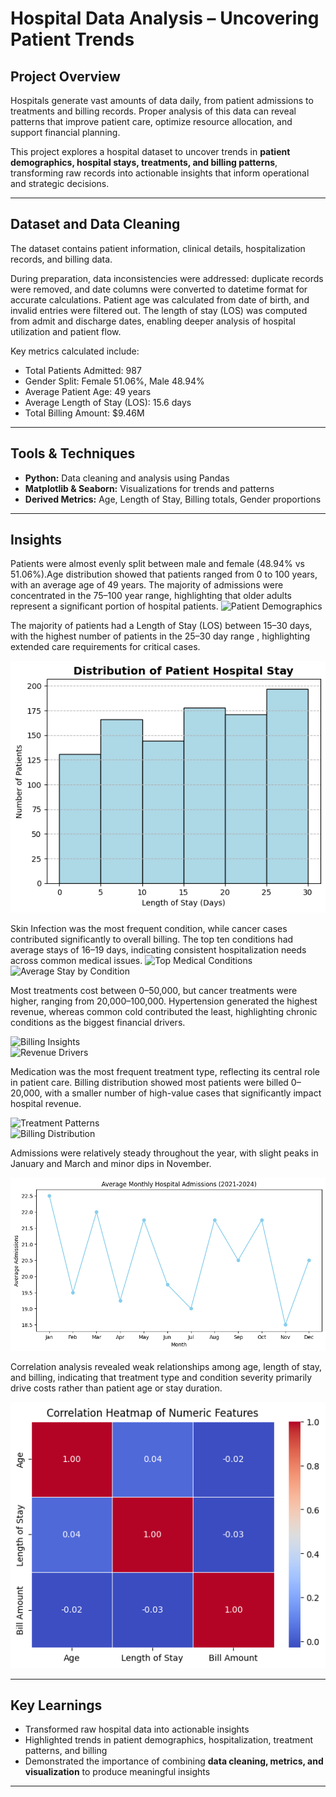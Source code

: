 # Hospital Data Analysis – Uncovering Patient Trends

## Project Overview

Hospitals generate vast amounts of data daily, from patient admissions to treatments and billing records. Proper analysis of this data can reveal patterns that improve patient care, optimize resource allocation, and support financial planning.

This project explores a hospital dataset to uncover trends in **patient demographics, hospital stays, treatments, and billing patterns**, transforming raw records into actionable insights that inform operational and strategic decisions.

---

## Dataset and Data Cleaning

The dataset contains patient information, clinical details, hospitalization records, and billing data.  

During preparation, data inconsistencies were addressed: duplicate records were removed, and date columns were converted to datetime format for accurate calculations. Patient age was calculated from date of birth, and invalid entries were filtered out. The length of stay (LOS) was computed from admit and discharge dates, enabling deeper analysis of hospital utilization and patient flow.

Key metrics calculated include:

* Total Patients Admitted: 987  
* Gender Split: Female 51.06%, Male 48.94%  
* Average Patient Age: 49 years  
* Average Length of Stay (LOS): 15.6 days  
* Total Billing Amount: $9.46M  

---

## Tools & Techniques

* **Python:** Data cleaning and analysis using Pandas  
* **Matplotlib & Seaborn:** Visualizations for trends and patterns  
* **Derived Metrics:** Age, Length of Stay, Billing totals, Gender proportions  

---

## Insights

Patients were almost evenly split between male and female (48.94% vs 51.06%).Age distribution showed that patients ranged from 0 to 100 years, with an average age of 49 years. The majority of admissions were concentrated in the 75–100 year range, highlighting that older adults represent a significant portion of hospital patients.
![Patient Demographics](screenshots/patient_demographics.png)  

The majority of patients had a Length of Stay (LOS) between 15–30 days, with the highest number of patients in the 25–30 day range , highlighting extended care requirements for critical cases.

![Length of Stay](screenshots/length_of_stay.png)  

Skin Infection was the most frequent condition, while cancer cases contributed significantly to overall billing. The top ten conditions had average stays of 16–19 days, indicating consistent hospitalization needs across common medical issues.
![Top Medical Conditions](screenshots/condition_distribution.png)  
![Average Stay by Condition](screenshots/average_stay_condition.png)  

Most treatments cost between 0–50,000, but cancer treatments were higher, ranging from 20,000–100,000. Hypertension generated the highest revenue, whereas common cold contributed the least, highlighting chronic conditions as the biggest financial drivers.

![Billing Insights](screenshots/billing_insights.png)  
![Revenue Drivers](screenshots/revenue_drivers.png)  

Medication was the most frequent treatment type, reflecting its central role in patient care. Billing distribution showed most patients were billed 0–20,000, with a smaller number of high-value cases that significantly impact hospital revenue.

![Treatment Patterns](screenshots/treatment_patterns.png)  
![Billing Distribution](screenshots/billing_distribution.png) 

Admissions were relatively steady throughout the year, with slight peaks in January and March and minor dips in November.

![Admissions Over Time](screenshots/admissions_over_time.png)

Correlation analysis revealed weak relationships among age, length of stay, and billing, indicating that treatment type and condition severity primarily drive costs rather than patient age or stay duration.

![Correlation Analysis](screenshots/correlation_analysis.png) 

---


## Key Learnings

* Transformed raw hospital data into actionable insights  
* Highlighted trends in patient demographics, hospitalization, treatment patterns, and billing  
* Demonstrated the importance of combining **data cleaning, metrics, and visualization** to produce meaningful insights  

---


